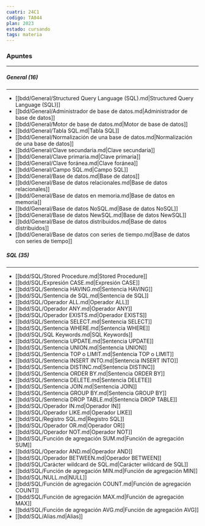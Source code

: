 ```yaml
---
cuatri: 24C1
codigo: TA044
plan: 2023
estado: cursando
tags: materia
---
```

### Apuntes 
---
##### General (16)
---
* [[bdd/General/Structured Query Language (SQL).md|Structured Query Language (SQL)]]
* [[bdd/General/Administrador de base de datos.md|Administrador de base de datos]]
* [[bdd/General/Motor de base de datos.md|Motor de base de datos]]
* [[bdd/General/Tabla SQL.md|Tabla SQL]]
* [[bdd/General/Normalización de una base de datos.md|Normalización de una base de datos]]
* [[bdd/General/Clave secundaria.md|Clave secundaria]]
* [[bdd/General/Clave primaria.md|Clave primaria]]
* [[bdd/General/Clave foránea.md|Clave foránea]]
* [[bdd/General/Campo SQL.md|Campo SQL]]
* [[bdd/General/Base de datos.md|Base de datos]]
* [[bdd/General/Base de datos relacionales.md|Base de datos relacionales]]
* [[bdd/General/Base de datos en memoria.md|Base de datos en memoria]]
* [[bdd/General/Base de datos NoSQL.md|Base de datos NoSQL]]
* [[bdd/General/Base de datos NewSQL.md|Base de datos NewSQL]]
* [[bdd/General/Base de datos distribuidos.md|Base de datos distribuidos]]
* [[bdd/General/Base de datos con series de tiempo.md|Base de datos con series de tiempo]]

##### SQL (35)
---
* [[bdd/SQL/Stored Procedure.md|Stored Procedure]]
* [[bdd/SQL/Expresión CASE.md|Expresión CASE]]
* [[bdd/SQL/Sentencia HAVING.md|Sentencia HAVING]]
* [[bdd/SQL/Sentencia de SQL.md|Sentencia de SQL]]
* [[bdd/SQL/Operador ALL.md|Operador ALL]]
* [[bdd/SQL/Operador ANY.md|Operador ANY]]
* [[bdd/SQL/Operador EXISTS.md|Operador EXISTS]]
* [[bdd/SQL/Sentencia SELECT.md|Sentencia SELECT]]
* [[bdd/SQL/Sentencia WHERE.md|Sentencia WHERE]]
* [[bdd/SQL/SQL Keywords.md|SQL Keywords]]
* [[bdd/SQL/Sentencia UPDATE.md|Sentencia UPDATE]]
* [[bdd/SQL/Sentencia UNION.md|Sentencia UNION]]
* [[bdd/SQL/Sentencia TOP o LIMIT.md|Sentencia TOP o LIMIT]]
* [[bdd/SQL/Sentencia INSERT INTO.md|Sentencia INSERT INTO]]
* [[bdd/SQL/Sentencia DISTINC.md|Sentencia DISTINC]]
* [[bdd/SQL/Sentencia ORDER BY.md|Sentencia ORDER BY]]
* [[bdd/SQL/Sentencia DELETE.md|Sentencia DELETE]]
* [[bdd/SQL/Sentencia JOIN.md|Sentencia JOIN]]
* [[bdd/SQL/Sentencia GROUP BY.md|Sentencia GROUP BY]]
* [[bdd/SQL/Sentencia DROP TABLE.md|Sentencia DROP TABLE]]
* [[bdd/SQL/Operador IN.md|Operador IN]]
* [[bdd/SQL/Operador LIKE.md|Operador LIKE]]
* [[bdd/SQL/Registro SQL.md|Registro SQL]]
* [[bdd/SQL/Operador OR.md|Operador OR]]
* [[bdd/SQL/Operador NOT.md|Operador NOT]]
* [[bdd/SQL/Función de agregación SUM.md|Función de agregación SUM]]
* [[bdd/SQL/Operador AND.md|Operador AND]]
* [[bdd/SQL/Operador BETWEEN.md|Operador BETWEEN]]
* [[bdd/SQL/Carácter wildcard de SQL.md|Carácter wildcard de SQL]]
* [[bdd/SQL/Función de agregación MIN.md|Función de agregación MIN]]
* [[bdd/SQL/NULL.md|NULL]]
* [[bdd/SQL/Función de agregación COUNT.md|Función de agregación COUNT]]
* [[bdd/SQL/Función de agregación MAX.md|Función de agregación MAX]]
* [[bdd/SQL/Función de agregación AVG.md|Función de agregación AVG]]
* [[bdd/SQL/Alias.md|Alias]]

